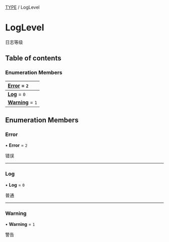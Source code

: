 [TYPE](../groups/Core.TYPE.md) / LogLevel

# LogLevel <Badge type="tip" text="Enumeration" /> <Score text="LogLevel" />

<p class="content-big">

日志等级

</p>

## Table of contents

### Enumeration Members <Score text="Enumeration" /> 
| **[Error](mw.LogLevel.md#error)** = ``2``  |
| :----- |
| **[Log](mw.LogLevel.md#log)** = ``0`` |
| **[Warning](mw.LogLevel.md#warning)** = ``1`` |

## Enumeration Members

### Error <Score text="Error" /> 

• **Error** = ``2``

错误

___

### Log <Score text="Log" /> 

• **Log** = ``0``

普通

___

### Warning <Score text="Warning" /> 

• **Warning** = ``1``

警告
